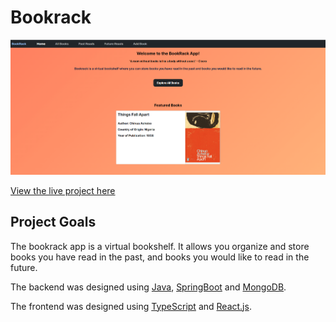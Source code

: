 # Bookrack

![Image of home page](/readme-assets/homepage.png)

[View the live project here](https://bookrack.onrender.com/)

## Project Goals

The bookrack app is a virtual bookshelf. It allows you organize and store books you have read in the past, and books
you would like to read in the future.

The backend was designed using [Java](https://www.java.com/en/), [SpringBoot](https://spring.io/projects/spring-boot)
and [MongoDB](https://www.mongodb.com/).

The frontend was designed using [TypeScript](https://www.typescriptlang.org/) and [React.js](https://react.dev/).